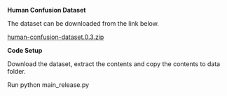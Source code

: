 **Human Confusion Dataset** 

The dataset can be downloaded from the link below.

[human-confusion-dataset.0.3.zip](https://drive.google.com/file/d/1gqCEH999Co5PdIsMtT2LqjbDSrGV_y5U/view)

**Code Setup** 

Download the dataset, extract the contents and copy the contents to data folder.

Run python main_release.py
